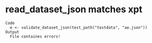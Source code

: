 # read_dataset_json matches xpt

    Code
      e <- validate_dataset_json(test_path("testdata", "ae.json"))
    Output
      File containes errors!

